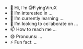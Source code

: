 - 👋 Hi, I’m @FlyingViruX
- 👀 I’m interested in ...
- 🌱 I’m currently learning ...
- 💞️ I’m looking to collaborate on ...
- 📫 How to reach me ...
- 😄 Pronouns: ...
- ⚡ Fun fact: ...

<!---
FlyingViruX/FlyingViruX is a ✨ special ✨ repository because its `README.md` (this file) appears on your GitHub profile.
You can click the Preview link to take a look at your changes.
--->
